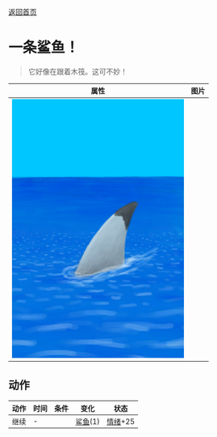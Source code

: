 [返回首页](index.md)  
# 一条鲨鱼！  
> 它好像在跟着木筏。这可不妙！  
  
  属性  |   图片   
 ----  |  ----:   
   |  ![](Sprite/SharkVisitor.png)   
  
## 动作  
动作  |  时间  |  条件  |  变化  |  状态  
----  |  ----  |  ----  |  ----  |  ----  
继续  |  -  |    |  [鲨鱼](SharkVisitor.md)(1)  |  [情绪](Morale.md)+25  
